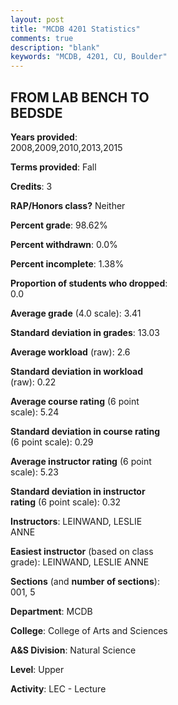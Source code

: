 ```yaml
---
layout: post
title: "MCDB 4201 Statistics"
comments: true
description: "blank"
keywords: "MCDB, 4201, CU, Boulder"
--- 
```

<head>
<script src="https://ajax.googleapis.com/ajax/libs/jquery/2.1.3/jquery.min.js"></script>
<script src="https://dl.dropboxusercontent.com/s/pc42nxpaw1ea4o9/highcharts.js?dl=0"></script>
<!-- <script src="../assets/js/highcharts.js"></script> -->
<style type="text/css">@font-face {
	font-family: "Bebas Neue";
	src: url(https://www.filehosting.org/file/details/544349/BebasNeue%20Regular.otf) format("opentype");
	}
	h1.Bebas { 
		font-family: "Bebas Neue", Verdana, Tahoma;
	}
</style>
</head>
<body>
	<div id="container" style="float: right; width: 45%; height: 88%; margin-left: 2.5%; margin-right: 2.5%;"></div>
	<script language="JavaScript">
		$(document).ready(function() {
		var chart = {type: 'column'};
		var title = {text: 'Grade Distribution'};
		var xAxis = {categories: ['A','B','C','D','F'],crosshair: true};
		var yAxis = {min: 0,title: {text: 'Percentage'}};
		var tooltip = {headerFormat: '<center><b><span style="font-size:20px">{point.key}</span></b></center>',
		               pointFormat: '<td style="padding:0"><b>{point.y:.1f}%</b></td>',
		               footerFormat: '</table>',shared: true,useHTML: true};
		var plotOptions = {column: {pointPadding: 0.0,borderWidth: 0}};  
		var credits = {enabled: false};var series= [{name: 'Percent',data: [55.08,39.83,4.24,0.0,0.85,]}];
		var json = {};
		json.chart = chart;
		json.title = title;
		json.tooltip = tooltip;
		json.xAxis = xAxis;
		json.yAxis = yAxis;  
		json.series = series;
		json.plotOptions = plotOptions;  
		json.credits = credits;
		$('#container').highcharts(json);
	});
	</script>
</body>
			   
## FROM LAB BENCH TO BEDSDE

**Years provided**: 2008,2009,2010,2013,2015

**Terms provided**: Fall

**Credits**: 3

**RAP/Honors class?** Neither

**Percent grade**: 98.62%

**Percent withdrawn**: 0.0%

**Percent incomplete**: 1.38%

**Proportion of students who dropped**: 0.0

**Average grade** (4.0 scale): 3.41

**Standard deviation in grades**: 13.03

**Average workload** (raw): 2.6

**Standard deviation in workload** (raw): 0.22

**Average course rating** (6 point scale): 5.24

**Standard deviation in course rating** (6 point scale): 0.29

**Average instructor rating** (6 point scale): 5.23

**Standard deviation in instructor rating** (6 point scale): 0.32

**Instructors**: LEINWAND, LESLIE ANNE

**Easiest instructor** (based on class grade): LEINWAND, LESLIE ANNE

**Sections** (and **number of sections**): 001, 5

**Department**: MCDB

**College**: College of Arts and Sciences

**A&S Division**: Natural Science

**Level**: Upper

**Activity**: LEC - Lecture